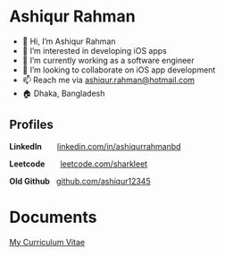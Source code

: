 # Ashiqur Rahman

- 👋 Hi, I’m Ashiqur Rahman
- 👀 I’m interested in developing iOS apps
- 🌱 I’m currently working as a software engineer
- 💞️ I’m looking to collaborate on iOS app development
- 📫 Reach me via ashiqur.rahman@hotmail.com
- 🏠 Dhaka, Bangladesh

<!---
theashiq/theashiq is a ✨ special ✨ repository because its `README.md` (this file) appears on your GitHub profile.
You can click the Preview link to take a look at your changes.
--->

## Profiles

 **LinkedIn** &nbsp; &nbsp; &nbsp; [linkedin.com/in/ashiqurrahmanbd](https://www.linkedin.com/in/ashiqurrahmanbd)
 
 **Leetcode** &nbsp; &nbsp; &nbsp; [leetcode.com/sharkleet](https://leetcode.com/sharkleet)
 
 **Old Github** &nbsp; [github.com/ashiqur12345](https://github.com/ashiqur12345)  

# Documents
[My Curriculum Vitae](https://github.com/theashiq/theashiq.github.io/blob/main/Ashiqur-Rahman-CV.pdf) 
